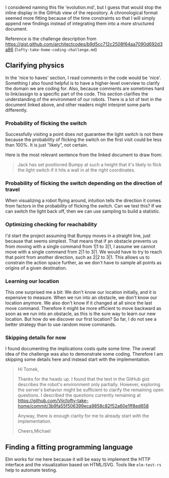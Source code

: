 I considered naming this file 'evolution.md', but I guess that would stop the inline display in the GitHub view of the repository.
A chronological format seemed more fitting because of the time constraints so that I will simply append new findings instead of integrating them into a more structured document.

Reference is the challenge description from https://gist.github.com/architectcodes/b9d5cc712c2508f64aa7090d692d3a86 (`lofty-take-home-coding-challenge.md`)

## Clarifying physics

In the 'nice to haves' section, I read comments in the code would be 'nice'. Something I also found helpful is to have a higher-level overview to clarify the domain we are coding for. Also, because comments are sometimes hard to link/assign to a specific part of the code. This section clarifies the understanding of the environment of our robots. There is a lot of text in the document linked above, and other readers might interpret some parts differently.

### Probability of flicking the switch

Successfully visiting a point does not guarantee the light switch is not there because the probability of flicking the switch on the first visit could be less than 100%. It is just "likely", not certain.

Here is the most relevant sentence from the linked document to draw from:

> Jack has set positioned Bumpy at such a height that it's likely to flick the light switch if it hits a wall in at the right coordinates.

### Probability of flicking the switch depending on the direction of travel

When visualizing a robot flying around, intuition tells the direction it comes from factors in the probability of flicking the switch. Can we test this? If we can switch the light back off, then we can use sampling to build a statistic.

### Optimizing checking for reachability

I'd start the project assuming that Bumpy moves in a straight line, just because that seems simplest. That means that if an obstacle prevents us from moving with a single command from 1|1 to 3|1, I assume we cannot move with a single command from 2|1 to 3|1. We would have to try to reach that point from another direction, such as 2|2 to 3|1. This allows us to constrain the action space further, as we don't have to sample all points as origins of a given destination.

### Learning our location

This one surprised me a bit: We don't know our location initially, and it is expensive to measure. When we run into an obstacle, we don't know our location anymore. We also don't know if it changed at all since the last move command. Therefore it might be more efficient to move backward as soon as we run into an obstacle, as this is the sure way to learn our new location. But how do we discover our first location? So far, I do not see a better strategy than to use random move commands.

### Skipping details for now

I found documenting the implications costs quite some time. The overall idea of the challenge was also to demonstrate some coding. Therefore I am skipping some details here and instead start with the implementation.

> Hi Tomek,
> 
> Thanks for the heads up.
> I found that the text in the GitHub gist describes the robot's environment only partially. However, exploring the server's behavior might be sufficient to clarify the remaining open questions.
> I described the questions currently remaining at https://github.com/Viir/lofty-take-home/commit/3b9fa55f506399eca9858c82f52a60e1ff8ed658
> 
> Anyway, there is enough clarity for me to already start with the implementation.
> 
> Cheers,Michael

## Finding a fitting programming language

Elm works for me here because it will be easy to implement the HTTP interface and the visualization based on HTML/SVG. Tools like `elm-test-rs` help to automate testing.
